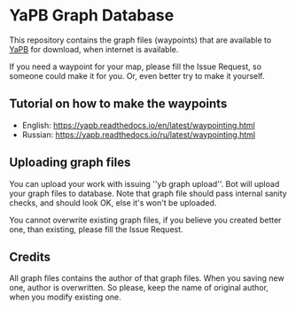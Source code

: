 # YaPB Graph Database

This repository contains the graph files (waypoints) that are available to [YaPB](https://github.com/yapb/yapb) for download, when internet is available.

If you need a waypoint for your map, please fill the Issue Request, so someone could make it for you. Or, even better try to make it yourself.

## Tutorial on how to make the waypoints
* English: https://yapb.readthedocs.io/en/latest/waypointing.html
* Russian: https://yapb.readthedocs.io/ru/latest/waypointing.html

## Uploading graph files
You can upload your work with issuing ''yb graph upload''. Bot will upload your graph files to database. Note that graph file should pass internal sanity checks, and should look OK, else it's won't be uploaded.

You cannot overwrite existing graph files, if you believe you created better one, than existing, please fill the Issue Request.

## Credits
All graph files contains the author of that graph files. When you saving new one, author is overwritten. So please, keep the name of original author, when you modify existing one.
